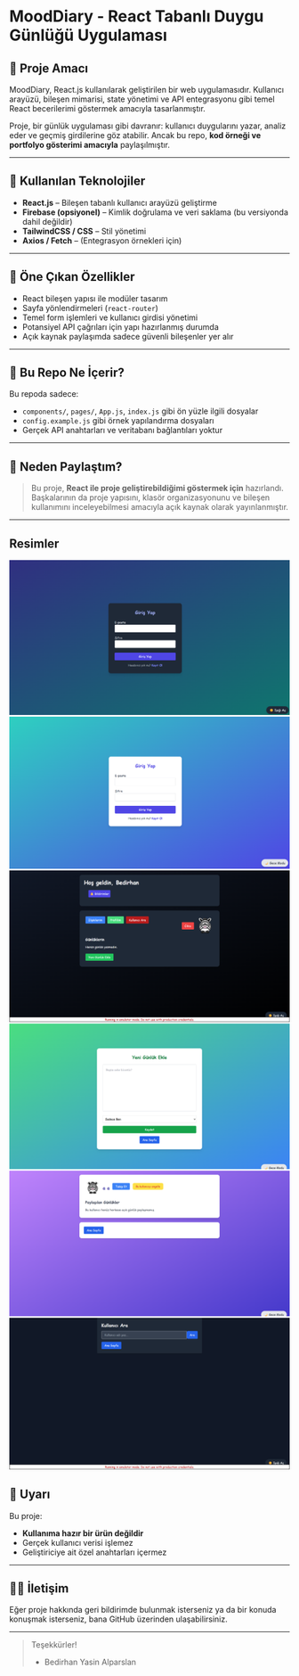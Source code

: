 # MoodDiary - React Tabanlı Duygu Günlüğü Uygulaması

## 🎯 Proje Amacı

MoodDiary, React.js kullanılarak geliştirilen bir web uygulamasıdır. Kullanıcı arayüzü, bileşen mimarisi, state yönetimi ve API entegrasyonu gibi temel React becerilerimi göstermek amacıyla tasarlanmıştır.

Proje, bir günlük uygulaması gibi davranır: kullanıcı duygularını yazar, analiz eder ve geçmiş girdilerine göz atabilir. Ancak bu repo, **kod örneği ve portfolyo gösterimi amacıyla** paylaşılmıştır.

---

## 🧩 Kullanılan Teknolojiler

- **React.js** – Bileşen tabanlı kullanıcı arayüzü geliştirme
- **Firebase (opsiyonel)** – Kimlik doğrulama ve veri saklama (bu versiyonda dahil değildir)
- **TailwindCSS / CSS** – Stil yönetimi
- **Axios / Fetch** – (Entegrasyon örnekleri için)

---

## 🧠 Öne Çıkan Özellikler

- React bileşen yapısı ile modüler tasarım
- Sayfa yönlendirmeleri (`react-router`)
- Temel form işlemleri ve kullanıcı girdisi yönetimi
- Potansiyel API çağrıları için yapı hazırlanmış durumda
- Açık kaynak paylaşımda sadece güvenli bileşenler yer alır

---

## 📁 Bu Repo Ne İçerir?

Bu repoda sadece:

- `components/`, `pages/`, `App.js`, `index.js` gibi ön yüzle ilgili dosyalar
- `config.example.js` gibi örnek yapılandırma dosyaları
- Gerçek API anahtarları ve veritabanı bağlantıları yoktur

---

## 📌 Neden Paylaştım?

> Bu proje, **React ile proje geliştirebildiğimi göstermek için** hazırlandı.  
> Başkalarının da proje yapısını, klasör organizasyonunu ve bileşen kullanımını inceleyebilmesi amacıyla açık kaynak olarak yayınlanmıştır.

---

## Resimler

<img src="https://raw.githubusercontent.com/LunyMeow/MoodDiary-Public/refs/heads/main/ScreenShots/1.png"></img>
<img src="https://raw.githubusercontent.com/LunyMeow/MoodDiary-Public/refs/heads/main/ScreenShots/2.png"></img>
<img src="https://raw.githubusercontent.com/LunyMeow/MoodDiary-Public/refs/heads/main/ScreenShots/3.png"></img>
<img src="https://raw.githubusercontent.com/LunyMeow/MoodDiary-Public/refs/heads/main/ScreenShots/4.png"></img>
<img src="https://raw.githubusercontent.com/LunyMeow/MoodDiary-Public/refs/heads/main/ScreenShots/5.png"></img>
<img src="https://raw.githubusercontent.com/LunyMeow/MoodDiary-Public/refs/heads/main/ScreenShots/6.png"></img>


## 🛑 Uyarı

Bu proje:
- **Kullanıma hazır bir ürün değildir**
- Gerçek kullanıcı verisi işlemez
- Geliştiriciye ait özel anahtarları içermez

---

## 🙋‍♂️ İletişim

Eğer proje hakkında geri bildirimde bulunmak isterseniz ya da bir konuda konuşmak isterseniz, bana GitHub üzerinden ulaşabilirsiniz.

---

> Teşekkürler!  
> - Bedirhan Yasin Alparslan

